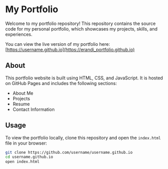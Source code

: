 # My Portfolio

Welcome to my portfolio repository! This repository contains the source code for my personal portfolio, which showcases my projects, skills, and experiences.

You can view the live version of my portfolio here: [https://username.github.io](https://erandi_portfolio.github.io)

## About

This portfolio website is built using HTML, CSS, and JavaScript. It is hosted on GitHub Pages and includes the following sections:
- About Me
- Projects
- Resume
- Contact Information

## Usage

To view the portfolio locally, clone this repository and open the `index.html` file in your browser:

```bash
git clone https://github.com/username/username.github.io
cd username.github.io
open index.html
